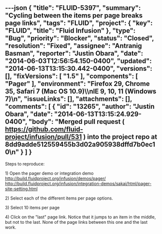 ---json
{
  "title": "FLUID-5397",
  "summary": "Cycling between the items per page breaks page links",
  "tags": "FLUID",
  "project": {
    "key": "FLUID",
    "title": "Fluid Infusion"
  },
  "type": "Bug",
  "priority": "Blocker",
  "status": "Closed",
  "resolution": "Fixed",
  "assignee": "Antranig Basman",
  "reporter": "Justin Obara",
  "date": "2014-06-03T12:56:54.150-0400",
  "updated": "2014-06-13T13:15:30.442-0400",
  "versions": [],
  "fixVersions": [
    "1.5"
  ],
  "components": [
    "Pager"
  ],
  "environment": "Firefox 29, Chrome 35, Safari 7 (Mac OS 10.9)\\\nIE 9, 10, 11 (Windows 7)\n",
  "issueLinks": [],
  "attachments": [],
  "comments": [
    {
      "id": "13265",
      "author": "Justin Obara",
      "date": "2014-06-13T13:15:24.929-0400",
      "body": "Merged pull request ( <https://github.com/fluid-project/infusion/pull/531> ) into the project repo at 8dd9adde512559455b3d02a905938dffd7b0ec10\n"
    }
  ]
}
---
Steps to reproduce:

1\) Open the pager demo or integration demo\
<http://build.fluidproject.org/infusion/demos/pager/>\
<http://build.fluidproject.org/infusion/integration-demos/sakai/html/pager-site-setting.html>

2\) Select each of the different items per page options.

3\) Select 10 items per page

4\) Click on the "last" page link. Notice that it jumps to an item in the middle, but not to the last. None of the page links between this one and the last work.

        